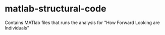 # matlab-structural-code
Contains MATlab files that runs the analysis for "How Forward Looking are Individuals"

